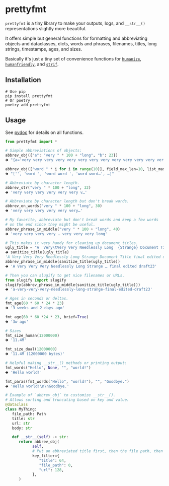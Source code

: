 # prettyfmt

`prettyfmt` is a tiny library to make your outputs, logs, and `__str__()`
representations slightly more beautiful.

It offers simple but general functions for formatting and abbreviating objects and
dataclasses, dicts, words and phrases, filenames, titles, long strings, timestamps,
ages, and sizes.

Basically it's just a tiny set of convenience functions for
[`humanize`](https://github.com/python-humanize/humanize),
[`humanfriendly`](https://github.com/xolox/python-humanfriendly), and
[`strif`](https://github.com/jlevy/strif).

## Installation

```
# Use pip
pip install prettyfmt
# Or poetry
poetry add prettyfmt
```

## Usage

See [pydoc](https://github.com/jlevy/prettyfmt/blob/main/src/prettyfmt/prettyfmt.py) for
details on all functions.

```python
from prettyfmt import *

# Simple abbreviations of objects:
abbrev_obj({"a": "very " * 100 + "long", "b": 23})
🢂 "{a='very very very very very very very very very very very very ver…', b=23}"

abbrev_obj(["word " * i for i in range(10)], field_max_len=10, list_max_len=4)
🢂 "['', 'word ', 'word word ', 'word word…', …]"

# Abbreviate by character length.
abbrev_str("very " * 100 + "long", 32)
🢂 'very very very very very very v…'

# Abbreviate by character length but don't break words.
abbrev_on_words("very " * 100 + "long", 30)
🢂 'very very very very very very…'

# My favorite, abbreviate but don't break words and keep a few words
# on the end since they might be useful.
abbrev_phrase_in_middle("very " * 100 + "long", 40)
🢂 'very very very very … very very very long'

# This makes it very handy for cleaning up document titles.
ugly_title = "A  Very\tVery Very Needlessly Long  {Strange} Document Title [final edited draft23]"
🢂 sanitize_title(ugly_title)
'A Very Very Very Needlessly Long Strange Document Title final edited draft23'
abbrev_phrase_in_middle(sanitize_title(ugly_title))
🢂 'A Very Very Very Needlessly Long Strange … final edited draft23'

# Then you can slugify to get nice filenames or URLs.
from slugify import slugify
slugify(abbrev_phrase_in_middle(sanitize_title(ugly_title)))
🢂 'a-very-very-very-needlessly-long-strange-final-edited-draft23'

# Ages in seconds or deltas.
fmt_age(60 * 60 * 24 * 23)
🢂 '3 weeks and 2 days ago'

fmt_age(60 * 60 *24 * 23, brief=True)
🢂 '3w ago'

# Sizes
fmt_size_human(12000000)
🢂 '11.4M'

fmt_size_dual(12000000)
🢂 '11.4M (12000000 bytes)'

# Helpful making __str__() methods or printing output:
fmt_words("Hello", None, "", "world!")
🢂 'Hello world!'

fmt_paras(fmt_words("Hello", "world!"), "", "Goodbye.")
🢂 'Hello world!\n\nGoodbye.'

# Example of `abbrev_obj` to customize __str__().
# Allows sorting and truncating based on key and value.
@dataclass
class MyThing:
   file_path: Path
   title: str
   url: str
   body: str

   def __str__(self) -> str:
      return abbrev_obj(
            self,
            # Put an abbreviated title first, then the file path, then the url.
            key_filter={
               "title": 64,
               "file_path": 0,
               "url": 128,
            },
      )
```
